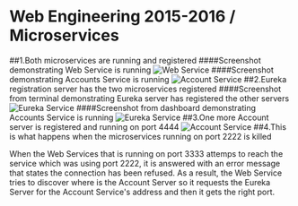# Web Engineering 2015-2016 / Microservices
##1.Both microservices are running and registered
####Screenshot demonstrating Web Service is running
![Web Service](https://github.com/Nicu1309/Laboratory-6-microservices/raw/master/imgs/screenshot_web.png)
####Screenshot demonstrating Accounts Service is running
![Account Service](https://github.com/Nicu1309/Laboratory-6-microservices/raw/master/imgs/screenshot_accounts.png)
##2.Eureka registration server has the two microservices registered
####Screenshot from terminal demonstrating Eureka server has registered the other servers
![Eureka Service](https://github.com/Nicu1309/Laboratory-6-microservices/raw/master/imgs/screenshot_terminal_eureka.png)
####Screenshot from dashboard demonstrating Accounts Service is running
![Eureka Service](https://github.com/Nicu1309/Laboratory-6-microservices/raw/master/imgs/screenshot_dashboard_eureka.png)
##3.One more Account server is registered and running on port 4444
![Account Service](https://github.com/Nicu1309/Laboratory-6-microservices/raw/master/imgs/screenshot_accounts_4444.png)
##4.This is what happens when the microservices running on port 2222 is killed
<div class="alig-justify">
When the Web Services that is running on port 3333 attemps to reach the service which was using port 2222, it is answered with an error message that states the connection has been refused. As a result, the Web Service tries to discover where is the Account Server so it requests the Eureka Server for the Account Service's address and then it gets the right port.
</div>

